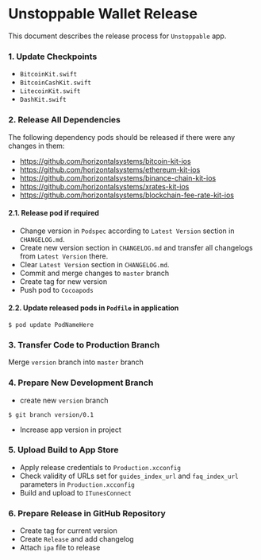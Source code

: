 # Unstoppable Wallet Release

This document describes the release process for `Unstoppable` app.

### 1. Update Checkpoints

* `BitcoinKit.swift`
* `BitcoinCashKit.swift`
* `LitecoinKit.swift`
* `DashKit.swift`

### 2. Release All Dependencies

The following dependency pods should be released if there were any changes in them:

* https://github.com/horizontalsystems/bitcoin-kit-ios
* https://github.com/horizontalsystems/ethereum-kit-ios
* https://github.com/horizontalsystems/binance-chain-kit-ios
* https://github.com/horizontalsystems/xrates-kit-ios
* https://github.com/horizontalsystems/blockchain-fee-rate-kit-ios

#### 2.1. Release pod if required

* Change version in `Podspec` according to `Latest Version` section in `CHANGELOG.md`.
* Create new version section in `CHANGELOG.md` and transfer all changelogs from `Latest Version` there.
* Clear `Latest Version` section in `CHANGELOG.md`.
* Commit and merge changes to `master` branch
* Create tag for new version
* Push pod to `Cocoapods`

#### 2.2. Update released pods in `Podfile` in application

```
$ pod update PodNameHere
```

### 3. Transfer Code to Production Branch

Merge `version` branch into `master` branch

### 4. Prepare New Development Branch

* create new `version` branch

```
$ git branch version/0.1
```

* Increase app version in project

### 5. Upload Build to App Store

* Apply release credentials to `Production.xcconfig`
* Check validity of URLs set for `guides_index_url` and `faq_index_url` parameters in `Production.xcconfig`
* Build and upload to `ITunesConnect`

### 6. Prepare Release in GitHub Repository

* Create tag for current version
* Create `Release` and add changelog
* Attach `ipa` file to release
